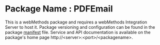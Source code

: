 # Package Name : PDFEmail
This is a webMethods package and requires a webMethods Integration Server to host it. Package versioning and configuration can be found in the package [manifest](./PDFEmail/manifest.v3) file. Service and API documentation is available on the package's home page http://&lt;server&gt;:&lt;port&gt;/&lt;packagename>.